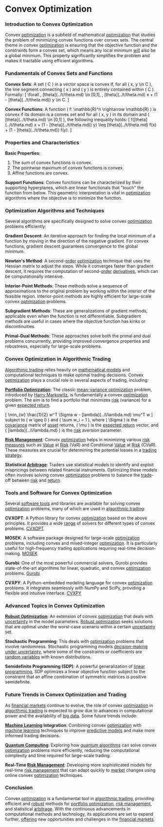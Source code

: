# Convex Optimization

### Introduction to Convex Optimization

Convex [optimization](../o/optimization.md) is a subfield of mathematical [optimization](../o/optimization.md) that studies the problem of minimizing convex functions over convex sets. The central theme in convex [optimization](../o/optimization.md) is ensuring that the objective function and the constraints form a convex set, which means any local minimum [will](../w/will.md) also be a global minimum. This property significantly simplifies the problem and makes it tractable using efficient algorithms.

### Fundamentals of Convex Sets and Functions

**Convex Sets**:
A set \( C \) in a vector space is convex if, for all \( x, y \in C \), the line segment connecting \( x \) and \( y \) is entirely contained within \( C \). Formally:
\[ \forall \, \[theta](../t/theta.md) \in [0,1], \, \[theta](../t/theta.md) x + (1 - \[theta](../t/theta.md)) y \in C. \]

**Convex Functions**:
A function \( f: \mathbb{R}^n \rightarrow \mathbb{R} \) is convex if its domain is a convex set and for all \( x, y \) in its domain and \( \[theta](../t/theta.md) \in [0,1] \), the following inequality holds:
\[ f(\[theta](../t/theta.md) x + (1 - \[theta](../t/theta.md)) y) \leq \[theta](../t/theta.md) f(x) + (1 - \[theta](../t/theta.md)) f(y). \]

### Properties and Characteristics

**Basic Properties**:
1. The sum of convex functions is convex.
2. The pointwise maximum of convex functions is convex.
3. Affine functions are convex.

**Support Functions**:
Convex functions can be characterized by their supporting hyperplanes, which are linear functionals that "touch" the function from below. This geometric interpretation is vital in [optimization](../o/optimization.md) algorithms where the objective is to minimize the function.

### Optimization Algorithms and Techniques

Several algorithms are specifically designed to solve convex [optimization](../o/optimization.md) problems efficiently:

**Gradient Descent**:
An iterative approach for finding the local minimum of a function by moving in the direction of the negative gradient. For convex functions, gradient descent guarantees convergence to the global minimum.

**Newton's Method**:
A second-[order](../o/order.md) [optimization](../o/optimization.md) technique that uses the Hessian matrix to adjust the steps. While it converges faster than gradient descent, it requires the computation of second-[order](../o/order.md) [derivatives](../d/derivatives.md), which can be computationally intensive.

**Interior-Point Methods**:
These methods solve a sequence of approximations to the original problem by working within the interior of the feasible region. Interior-point methods are highly efficient for large-scale convex [optimization](../o/optimization.md) problems.

**Subgradient Methods**:
These are generalizations of gradient methods, applicable even when the function is not differentiable. Subgradient methods are useful in cases where the objective function has kinks or discontinuities.

**Primal-Dual Methods**:
These approaches solve both the primal and dual problems concurrently, providing improved convergence properties and robustness, especially for large-scale problems.

### Convex Optimization in Algorithmic Trading

[Algorithmic trading](../a/algorithmic_trading.md) relies heavily on [mathematical models](../m/mathematical_models_in_trading.md) and computational techniques to make optimal trading decisions. Convex [optimization](../o/optimization.md) plays a crucial role in several aspects of trading, including:

**[Portfolio Optimization](../p/portfolio_optimization.md)**:
The classic [mean-variance optimization](../m/mean-variance_optimization.md) problem, introduced by [Harry Markowitz](../h/harry_markowitz.md), is fundamentally a convex [optimization](../o/optimization.md) problem. The aim is to find a portfolio that minimizes [risk](../r/risk.md) (variance) for a given [expected return](../e/expected_return.md).

\[ \min_{w} \frac{1}{2} w^T \Sigma w - \[lambda](../l/lambda.md) \mu^T w \]
subject to \( w \geq 0 \) and \( \sum w_i = 1 \), where \( \Sigma \) is the [covariance](../c/covariance.md) matrix of [asset](../a/asset.md) returns, \( \mu \) is the [expected return](../e/expected_return.md) vector, and \( \[lambda](../l/lambda.md) \) is the [risk](../r/risk.md) aversion parameter.

**[Risk Management](../r/risk_management.md)**:
Convex [optimization](../o/optimization.md) helps in minimizing various [risk measures](../r/risk_measures.md) such as [Value](../v/value.md) at [Risk](../r/risk.md) (VaR) and Conditional [Value](../v/value.md) at [Risk](../r/risk.md) (CVaR). These measures are crucial for determining the potential losses in a [trading strategy](../t/trading_strategy.md).

**Statistical [Arbitrage](../a/arbitrage.md)**:
Traders use statistical models to identify and exploit mispricings between related financial instruments. Optimizing these models often involves solving convex [optimization](../o/optimization.md) problems to balance the [trade](../t/trade.md)-off between [risk](../r/risk.md) and [return](../r/return.md).

### Tools and Software for Convex Optimization

Several [software tools](../s/software_tools_for_trading.md) and libraries are available for solving convex [optimization](../o/optimization.md) problems, many of which are used in [algorithmic trading](../a/algorithmic_trading.md):

**CVXOPT**:
A Python library for convex [optimization](../o/optimization.md) based on the above principles. It provides a wide [range](../r/range.md) of solvers for different types of convex problems.
[CVXOPT](https://cvxopt.org/)

**MOSEK**:
A software package designed for large-scale [optimization](../o/optimization.md) problems, including convex and mixed-integer [optimization](../o/optimization.md). It is particularly useful for high-frequency trading applications requiring real-time decision-making.
[MOSEK](https://www.mosek.com/)

**Gurobi**:
One of the most powerful commercial solvers, Gurobi provides state-of-the-art algorithms for linear, quadratic, and convex [optimization](../o/optimization.md) problems.
[Gurobi](https://www.gurobi.com/)

**CVXPY**:
A Python-embedded modeling language for convex [optimization](../o/optimization.md) problems. It integrates seamlessly with NumPy and SciPy, providing a flexible and intuitive interface.
[CVXPY](https://www.cvxpy.org/)

### Advanced Topics in Convex Optimization

**[Robust Optimization](../r/robust_optimization.md)**:
An extension of convex [optimization](../o/optimization.md) that deals with [uncertainty](../u/uncertainty_in_trading.md) in the model parameters. [Robust optimization](../r/robust_optimization.md) seeks solutions that are optimal under the worst-case scenario within a certain [uncertainty](../u/uncertainty_in_trading.md) set.

**Stochastic Programming**:
This deals with [optimization](../o/optimization.md) problems that involve randomness. Stochastic programming models [decision-making under uncertainty](../d/decision-making_under_uncertainty.md), where some of the constraints or coefficients are [random variables](../r/random_variables.md) with known distributions.

**Semidefinite Programming (SDP)**:
A powerful generalization of [linear programming](../l/linear_programming_in_trading.md), SDP optimizes a linear objective function subject to the constraint that an affine combination of symmetric matrices is positive semidefinite.

### Future Trends in Convex Optimization and Trading

As [financial markets](../f/financial_market.md) continue to evolve, the role of convex [optimization](../o/optimization.md) in [algorithmic trading](../a/algorithmic_trading.md) is expected to grow due to advances in computational power and the availability of [big data](../b/big_data_in_trading.md). Some future trends include:

**[Machine Learning](../m/machine_learning.md) Integration**:
Combining convex [optimization](../o/optimization.md) with [machine learning](../m/machine_learning.md) techniques to improve [predictive models](../p/predictive_models_in_trading.md) and make more informed trading decisions.

**[Quantum Computing](../q/quantum_computing_in_trading.md)**:
Exploring how [quantum algorithms](../q/quantum_algorithms_in_trading.md) can solve convex [optimization](../o/optimization.md) problems more efficiently, reducing the computational complexity and time required for large-scale trading.

**Real-Time [Risk Management](../r/risk_management.md)**:
Developing more sophisticated models for real-time [risk management](../r/risk_management.md) that can adapt quickly to [market](../m/market.md) changes using online convex [optimization](../o/optimization.md) techniques.

### Conclusion

Convex [optimization](../o/optimization.md) is a fundamental tool in [algorithmic trading](../a/algorithmic_trading.md), providing efficient and [robust](../r/robust.md) methods for [portfolio optimization](../p/portfolio_optimization.md), [risk management](../r/risk_management.md), and statistical [arbitrage](../a/arbitrage.md). With the continuous advancements in computational methods and technology, its applications are set to expand further, [offering](../o/offering.md) new opportunities and challenges in the [financial markets](../f/financial_market.md).
